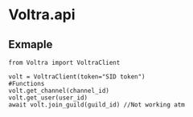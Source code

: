 # Voltra.api



## Exmaple
``` 
from Voltra import VoltraClient

volt = VoltraClient(token="SID token")
#Functions
volt.get_channel(channel_id)
volt.get_user(user_id)
await volt.join_guild(guild_id) //Not working atm
```